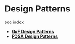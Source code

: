 # Design Patterns

see [index](./index.md)

* **[GoF Design Patterns](./gof.md)**
* **[POSA Design Patterns](./posa.md)**